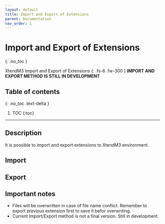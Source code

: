 ```yaml
---
layout: default
title: Import and Export of Extensions
parent: Documentation
nav_order: 1
---
```


# Import and Export of Extensions
{: .no_toc }


XtendM3 Import and Export of Extensions
{: .fs-6 .fw-300 }
**️IMPORT AND EXPORT METHOD IS STILL IN DEVELOPMENT**

## Table of contents
{: .no_toc .text-delta }

1. TOC
{:toc}

---

## Description
It is possible to import and export extensions to XtendM3 environment. 

## Import

## Export

## Important notes

* Files will be overwritten in case of file name conflict. Remember to export previous extension first to save it befor overwriting.
* Current Import/Export method is not a final version. Still in development.